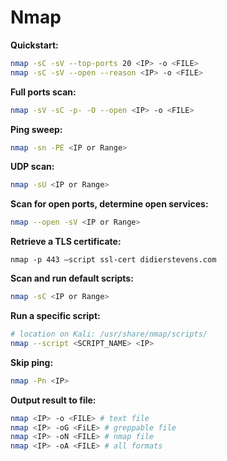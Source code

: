 # Nmap


**Quickstart:**

```sh
nmap -sC -sV --top-ports 20 <IP> -o <FILE>
nmap -sC -sV --open --reason <IP> -o <FILE>
```

**Full ports scan:**

```sh
nmap -sV -sC -p- -O --open <IP> -o <FILE>
```

**Ping sweep:**

```sh
nmap -sn -PE <IP or Range>
```

**UDP scan:**

```sh
nmap -sU <IP or Range>
```

**Scan for open ports, determine open services:**

```sh
nmap --open -sV <IP or Range>
```

**Retrieve a TLS certificate:**
```
nmap -p 443 –script ssl-cert didierstevens.com
```

**Scan and run default scripts:**

```sh
nmap -sC <IP or Range>
```

**Run a specific script:**

```sh
# location on Kali: /usr/share/nmap/scripts/
nmap --script <SCRIPT_NAME> <IP>
```

**Skip ping:**

```sh
nmap -Pn <IP>
```

**Output result to file:**

```sh
nmap <IP> -o <FILE> # text file
nmap <IP> -oG <FiLE> # greppable file
nmap <IP> -oN <FILE> # nmap file
nmap <IP> -oA <FILE> # all formats
```
